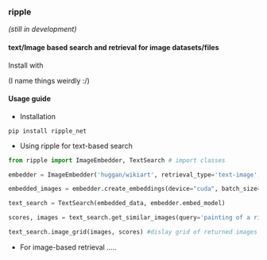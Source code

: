 ### ripple 
*(still in development)*
#### text/Image based search and retrieval for image datasets/files

Install with 

(I name things weirdly :/)

#### Usage guide
- Installation

`pip install ripple_net` 

- Using ripple for text-based search

```python
from ripple import ImageEmbedder, TextSearch # import classes

embedder = ImageEmbedder('huggan/wikiart', retrieval_type='text-image', dataset_type='huggingface') # load from a huggingface image dataset or load from a local image directory

embedded_images = embedder.create_embeddings(device="cuda", batch_size=32) # could also use 'cpu' if CUDA-enabled GPU isn't available

text_search = TextSearch(embedded_data, embedder.embed_model)

scores, images = text_search.get_similar_images(query='painting of a river', k_images=10) # specify text query for image, and number of results to return

text_search.image_grid(images, scores) #dislay grid of returned images
```

- For image-based retrieval
.....
